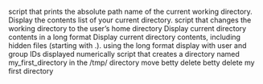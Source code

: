  script that prints the absolute path name of the current working directory.
Display the contents list of your current directory.
script that changes the working directory to the user’s home directory
Display current directory contents in a long format
Display current directory contents, including hidden files (starting with .). using the long format
display with user and group IDs displayed numerically
script that creates a directory named my_first_directory in the /tmp/ directory
move betty
delete betty
delete my first directory
